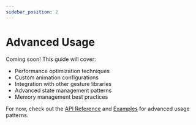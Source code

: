```yaml
---
sidebar_position: 2
---
```


# Advanced Usage

Coming soon! This guide will cover:

- Performance optimization techniques
- Custom animation configurations  
- Integration with other gesture libraries
- Advanced state management patterns
- Memory management best practices

For now, check out the [API Reference](../api/drawer-provider) and [Examples](../examples/simple-drawer) for advanced usage patterns.